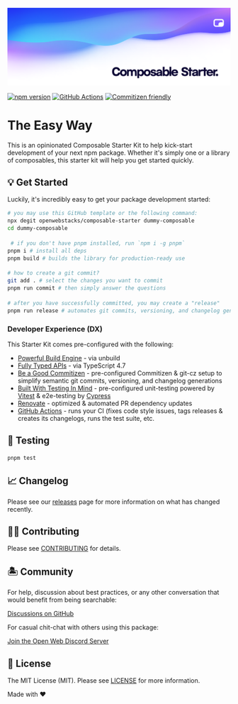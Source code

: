 <p align="center"><img src=".github/art/cover_composable_starter.png" alt="Social Card of Composable Starter"></p>

[![npm version][npm-version-src]][npm-version-href]
[![GitHub Actions][github-actions-src]][github-actions-href]
[![Commitizen friendly](https://img.shields.io/badge/commitizen-friendly-brightgreen.svg)](http://commitizen.github.io/cz-cli/)
<!-- [![npm downloads][npm-downloads-src]][npm-downloads-href] -->
<!-- [![Codecov][codecov-src]][codecov-href] -->

# The Easy Way

This is an opinionated Composable Starter Kit to help kick-start development of your next npm package. Whether it's simply one or a library of composables, this starter kit will help you get started quickly.

## 💡 Get Started

Luckily, it's incredibly easy to get your package development started:

```bash
# you may use this GitHub template or the following command:
npx degit openwebstacks/composable-starter dummy-composable
cd dummy-composable

 # if you don't have pnpm installed, run `npm i -g pnpm`
pnpm i # install all deps
pnpm build # builds the library for production-ready use

# how to create a git commit?
git add . # select the changes you want to commit
pnpm run commit # then simply answer the questions

# after you have successfully committed, you may create a "release"
pnpm run release # automates git commits, versioning, and changelog generations
```

### Developer Experience (DX)

This Starter Kit comes pre-configured with the following:

- [Powerful Build Engine](https://github.com/unjs/unbuild) - via unbuild
- [Fully Typed APIs](https://www.typescriptlang.org/) - via TypeScript 4.7
- [Be a Good Commitizen](https://www.npmjs.com/package/git-cz) - pre-configured Commitizen & git-cz setup to simplify semantic git commits, versioning, and changelog generations
- [Built With Testing In Mind](https://github.com/vitest-dev/vitest) - pre-configured unit-testing powered by [Vitest](https://github.com/vitest-dev/vitest) & e2e-testing by [Cypress](https://cypress.io/)
- [Renovate](https://renovatebot.com/) - optimized & automated PR dependency updates
- [GitHub Actions](https://github.com/features/actions) - runs your CI (fixes code style issues, tags releases & creates its changelogs, runs the test suite, etc.

## 🧪 Testing

```bash
pnpm test
```

## 📈 Changelog

Please see our [releases](https://github.com/openwebstacks/composable-starter/releases) page for more information on what has changed recently.

## 💪🏼 Contributing

Please see [CONTRIBUTING](.github/CONTRIBUTING.md) for details.

## 🏝 Community

For help, discussion about best practices, or any other conversation that would benefit from being searchable:

[Discussions on GitHub](https://github.com/openwebstacks/composable-starter/discussions)

For casual chit-chat with others using this package:

[Join the Open Web Discord Server](https://discord.ow3.org)

## 📄 License

The MIT License (MIT). Please see [LICENSE](LICENSE.md) for more information.

Made with ❤️

<!-- Badges -->
[npm-version-src]: https://img.shields.io/npm/v/@ow3/dummy-composable?style=flat-square
[npm-version-href]: https://npmjs.com/package/@ow3/dummy-composable

[npm-downloads-src]: https://img.shields.io/npm/dm/@ow3/dummy-composable?style=flat-square
[npm-downloads-href]: https://npmjs.com/package/@ow3/dummy-composable

[github-actions-src]: https://img.shields.io/github/workflow/status/openwebstacks/composable-starter/CI/main?style=flat-square
[github-actions-href]: https://github.com/openwebstacks/composable-starter/actions?query=workflow%3Aci

<!-- [codecov-src]: https://img.shields.io/codecov/c/gh/openwebstacks/composable-starter/main?style=flat-square
[codecov-href]: https://codecov.io/gh/openwebstacks/composable-starter -->
